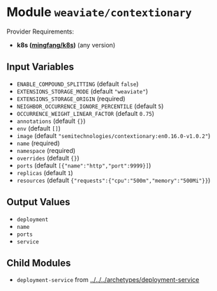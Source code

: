 
# Module `weaviate/contextionary`

Provider Requirements:
* **k8s ([mingfang/k8s](https://registry.terraform.io/providers/mingfang/k8s/latest))** (any version)

## Input Variables
* `ENABLE_COMPOUND_SPLITTING` (default `false`)
* `EXTENSIONS_STORAGE_MODE` (default `"weaviate"`)
* `EXTENSIONS_STORAGE_ORIGIN` (required)
* `NEIGHBOR_OCCURRENCE_IGNORE_PERCENTILE` (default `5`)
* `OCCURRENCE_WEIGHT_LINEAR_FACTOR` (default `0.75`)
* `annotations` (default `{}`)
* `env` (default `[]`)
* `image` (default `"semitechnologies/contextionary:en0.16.0-v1.0.2"`)
* `name` (required)
* `namespace` (required)
* `overrides` (default `{}`)
* `ports` (default `[{"name":"http","port":9999}]`)
* `replicas` (default `1`)
* `resources` (default `{"requests":{"cpu":"500m","memory":"500Mi"}}`)

## Output Values
* `deployment`
* `name`
* `ports`
* `service`

## Child Modules
* `deployment-service` from [../../../archetypes/deployment-service](../../../archetypes/deployment-service)

